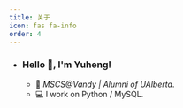 ```yaml
---
title: 关于
icon: fas fa-info
order: 4
---
```

- ### Hello 👋, I'm Yuheng!

  - 🏫  _MSCS@Vandy | Alumni of UAlberta_.
  - 💻  I work on Python / MySQL.



